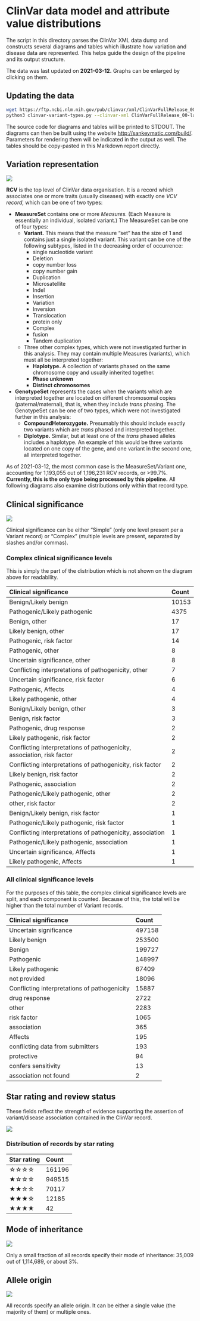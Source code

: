 # ClinVar data model and attribute value distributions

The script in this directory parses the ClinVar XML data dump and constructs several diagrams and tables which illustrate how variation and disease data are represented. This helps guide the design of the pipeline and its output structure.

The data was last updated on **2021-03-12.** Graphs can be enlarged by clicking on them.



## Updating the data

```bash
wget https://ftp.ncbi.nlm.nih.gov/pub/clinvar/xml/ClinVarFullRelease_00-latest.xml.gz
python3 clinvar-variant-types.py --clinvar-xml ClinVarFullRelease_00-latest.xml.gz
```

The source code for diagrams and tables will be printed to STDOUT. The diagrams can then be built using the website http://sankeymatic.com/build/. Parameters for rendering them will be indicated in the output as well. The tables should be copy-pasted in this Markdown report directly.



## Variation representation

![](variant-types.png)

**RCV** is the top level of ClinVar data organisation. It is a record which associates one or more traits (usually diseases) with exactly one _VCV record,_ which can be one of two types:
* **MeasureSet** contains one or more _Measures._ (Each Measure is essentially an individual, isolated variant.) The MeasureSet can be one of four types:
  - **Variant.** This means that the measure “set” has the size of 1 and contains just a single isolated variant. This variant can be one of the following subtypes, listed in the decreasing order of occurrence:
    + single nucleotide variant
    + Deletion
    + copy number loss
    + copy number gain
    + Duplication
    + Microsatellite
    + Indel
    + Insertion
    + Variation
    + Inversion
    + Translocation
    + protein only
    + Complex
    + fusion
    + Tandem duplication
  - Three other complex types, which were not investigated further in this analysis. They may contain multiple Measures (variants), which must all be interpreted together:
    + **Haplotype.** A collection of variants phased on the same chromosome copy and usually inherited together.
    + **Phase unknown**
    + **Distinct chromosomes**
* **GenotypeSet** represents the cases when the variants which are interpreted together are located on different chromosomal copies (paternal/maternal), that is, when they include _trans_ phasing. The GenotypeSet can be one of two types, which were not investigated further in this analysis:
  - **CompoundHeterozygote.** Presumably this should include exactly two variants which are _trans_ phased and interpreted together.
  - **Diplotype.** Similar, but at least one of the _trans_ phased alleles includes a haplotype. An example of this would be three variants located on one copy of the gene, and one variant in the second one, all interpreted together.

As of 2021-03-12, the most common case is the MeasureSet/Variant one, accounting for 1,193,055 out of 1,196,231 RCV records, or >99.7%. **Currently, this is the only type being processed by this pipeline.** All following diagrams also examine distributions only within that record type.



## Clinical significance

![](clinical-significance.png)

Clinical significance can be either “Simple” (only one level present per a Variant record) or “Complex” (multiple levels are present, separated by slashes and/or commas).

### Complex clinical significance levels

This is simply the part of the distribution which is not shown on the diagram above for readability.

Clinical significance|Count
:--|:--
Benign/Likely benign|10153
Pathogenic/Likely pathogenic|4375
Benign, other|17
Likely benign, other|17
Pathogenic, risk factor|14
Pathogenic, other|8
Uncertain significance, other|8
Conflicting interpretations of pathogenicity, other|7
Uncertain significance, risk factor|6
Pathogenic, Affects|4
Likely pathogenic, other|4
Benign/Likely benign, other|3
Benign, risk factor|3
Pathogenic, drug response|2
Likely pathogenic, risk factor|2
Conflicting interpretations of pathogenicity, association, risk factor|2
Conflicting interpretations of pathogenicity, risk factor|2
Likely benign, risk factor|2
Pathogenic, association|2
Pathogenic/Likely pathogenic, other|2
other, risk factor|2
Benign/Likely benign, risk factor|1
Pathogenic/Likely pathogenic, risk factor|1
Conflicting interpretations of pathogenicity, association|1
Pathogenic/Likely pathogenic, association|1
Uncertain significance, Affects|1
Likely pathogenic, Affects|1

### All clinical significance levels

For the purposes of this table, the complex clinical significance levels are split, and each component is counted. Because of this, the total will be higher than the total number of Variant records.

Clinical significance|Count
:--|:--
Uncertain significance|497158
Likely benign|253500
Benign|199727
Pathogenic|148997
Likely pathogenic|67409
not provided|18096
Conflicting interpretations of pathogenicity|15887
drug response|2722
other|2283
risk factor|1065
association|365
Affects|195
conflicting data from submitters|193
protective|94
confers sensitivity|13
association not found|2



## Star rating and review status

These fields reflect the strength of evidence supporting the assertion of variant/disease association contained in the ClinVar record.

![](star-rating.png)

### Distribution of records by star rating
Star rating|Count
:--|:--
☆☆☆☆|161196
★☆☆☆|949515
★★☆☆|70117
★★★☆|12185
★★★★|42



## Mode of inheritance

![](mode-of-inheritance.png)

Only a small fraction of all records specify their mode of inheritance: 35,009 out of 1,114,689, or about 3%.



## Allele origin

![](allele-origin.png)

All records specify an allele origin. It can be either a single value (the majority of them) or multiple ones.
